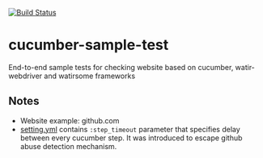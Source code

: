 [![Build Status](https://travis-ci.org/nonkor/cucumber-sample-test.svg?branch=master)](https://travis-ci.org/nonkor/cucumber-sample-test)

# cucumber-sample-test
End-to-end sample tests for checking website based on cucumber, watir-webdriver and watirsome frameworks

## Notes

* Website example: github.com
* [setting.yml](https://github.com/nonkor/cucumber-sample-test/blob/master/config/settings.yml) contains `:step_timeout` parameter that specifies delay between every cucumber step. It was introduced to escape github abuse detection mechanism.
